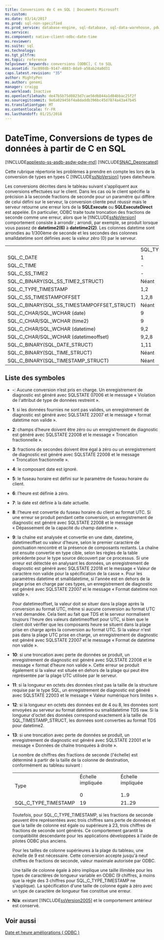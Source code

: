 ```yaml
---
title: Conversions de C en SQL | Documents Microsoft
ms.custom: 
ms.date: 03/14/2017
ms.prod: sql-non-specified
ms.prod_service: database-engine, sql-database, sql-data-warehouse, pdw
ms.service: 
ms.component: native-client-odbc-date-time
ms.reviewer: 
ms.suite: sql
ms.technology: 
ms.tgt_pltfrm: 
ms.topic: reference
helpviewer_keywords: conversions [ODBC], C to SQL
ms.assetid: 7ac098db-9147-4883-8da9-a58ab24a0d31
caps.latest.revision: "35"
author: MightyPen
ms.author: genemi
manager: craigg
ms.workload: Inactive
ms.openlocfilehash: de47b5b75d0823d7cae56db844a1d84bbac25f2f
ms.sourcegitcommit: 9e6a029456f4a8daddb396bc45d7874a43a47b45
ms.translationtype: MT
ms.contentlocale: fr-FR
ms.lasthandoff: 01/25/2018
---
```

# <a name="datetime-data-type-conversions-from-c-to-sql"></a>DateTime, Conversions de types de données à partir de C en SQL
[!INCLUDE[appliesto-ss-asdb-asdw-pdw-md](../../includes/appliesto-ss-asdb-asdw-pdw-md.md)]
[!INCLUDE[SNAC_Deprecated](../../includes/snac-deprecated.md)]

  Cette rubrique répertorie les problèmes à prendre en compte les lors de la conversion de types en types C [!INCLUDE[ssNoVersion](../../includes/ssnoversion-md.md)] types date/heure.  
  
 Les conversions décrites dans le tableau suivant s'appliquent aux conversions effectuées sur le client. Dans les cas où le client spécifie la précision à la seconde fractions de seconde pour un paramètre qui diffère de celui défini sur le serveur, la conversion cliente peut réussir mais le serveur retourne une erreur lors de la **SQLExecute** ou **SQLExecuteDirect** est appelée. En particulier, ODBC traite toute troncation des fractions de seconde comme une erreur, alors que le [!INCLUDE[ssNoVersion](../../includes/ssnoversion-md.md)] comportement consiste à arrondir ; arrondi, par exemple, se produit lorsque vous passez de **datetime2(6)** à **datetime2(2)**. Les colonnes datetime sont arrondies au 1/300ème de seconde et les secondes des colonnes smalldatetime sont définies avec la valeur zéro (0) par le serveur.  
  
|||||||||  
|-|-|-|-|-|-|-|-|  
||SQL_TYPE_DATE|SQL_TYPE_TIME|SQL_SS_TIME2|SQL_TYPE_TIMESTAMP|SQL_SS_TIMSTAMPOFFSET|SQL_CHAR|SQL_WCHAR|  
|SQL_C_DATE|1|-|-|1,6|1,5,6|1,13|1,13|  
|SQL_C_TIME|-|1|1|1,7|1,5,7|1,13|1,13|  
|SQL_C_SS_TIME2|-|1,3|1,10|1,7|1,5,7|1,13|1,13|  
|SQL_C_BINARY(SQL_SS_TIME2_STRUCT)|Néant|Néant|1,10,11|Néant|Néant|Néant|Néant|  
|SQL_C_TYPE_TIMESTAMP|1,2|1,3,4|1,4,10|1,10|1,5,10|1,13|1,13|  
|SQL_C_SS_TIMESTAMPOFFSET|1,2,8|1,3,4,8|1,4,8,10|1,8,10|1,10|1,13|1,13|  
|SQL_C_BINARY(SQL_SS_TIMESTAMPOFFSET_STRUCT)|Néant|Néant|Néant|Néant|1,10,11|Néant|Néant|  
|SQL_C_CHAR/SQL_WCHAR (date)|9|9|9|9,6|9,5,6|Néant|Néant|  
|SQL_C_CHAR/SQL_WCHAR (time2)|9|9,3|9,10|9,7,10|9,5,7,10|Néant|Néant|  
|SQL_C_CHAR/SQL_WCHAR (datetime)|9,2|9,3,4|9,4,10|9,10|9,5,10|Néant|Néant|  
|SQL_C_CHAR/SQL_WCHAR (datetimeoffset)|9,2,8|9,3,4,8|9,4,8,10|9,8,10|9,10|Néant|Néant|  
|SQL_C_BINARY(SQL_DATE_STRUCT)|1,11|Néant|Néant|Néant|Néant|Néant|Néant|  
|SQL_C_BINARY(SQL_TIME_STRUCT)|Néant|Néant|Néant|Néant|Néant|Néant|Néant|  
|SQL_C_BINARY(SQL_TIMESTAMP_STRUCT)|Néant|Néant|Néant|Néant|Néant|Néant|Néant|  
  
## <a name="key-to-symbols"></a>Liste des symboles  
  
-   **-**: Aucune conversion n’est pris en charge. Un enregistrement de diagnostic est généré avec SQLSTATE 07006 et le message « Violation de l'attribut de type de données restreint ».  
  
-   **1**: si les données fournies ne sont pas valides, un enregistrement de diagnostic est généré avec SQLSTATE 22007 et le message « format datetime non valide ».  
  
-   **2**: champs d’heure doivent être zéro ou un enregistrement de diagnostic est généré avec SQLSTATE 22008 et le message « Troncation fractionnelle ».  
  
-   **3**: fractions de secondes doivent être égal à zéro ou un enregistrement de diagnostic est généré avec SQLSTATE 22008 et le message « Troncation fractionnelle ».  
  
-   **4**: le composant date est ignoré.  
  
-   **5**: le fuseau horaire est défini sur le paramètre de fuseau horaire du client.  
  
-   **6**: l’heure est définie à zéro.  
  
-   **7**: la date est définie à la date actuelle.  
  
-   **8**: l’heure est convertie du fuseau horaire du client au format UTC. Si une erreur se produit pendant cette conversion, un enregistrement de diagnostic est généré avec SQLSTATE 22008 et le message « Dépassement de la capacité du champ datetime ».  
  
-   **9**: la chaîne est analysée et convertie en une date, datetime, datetimeoffset ou valeur d’heure, selon le premier caractère de ponctuation rencontré et la présence de composants restants. La chaîne est ensuite convertie en type cible,  selon les règles de la table précédente pour le type source découvert par ce processus. Si une erreur est détectée en analysant les données, un enregistrement de diagnostic est généré avec SQLSTATE 22018 et le message « Valeur de caractère non valide pour la spécification de la casse ». Pour les paramètres datetime et smalldatetime, si l'année est en dehors de la plage prise en charge par ces types, un enregistrement de diagnostic est généré avec SQLSTATE 22007 et le message « Format datetime non valide ».  
  
     Pour datetimeoffset, la valeur doit se situer dans la plage après la conversion au format UTC, même si aucune conversion au format UTC n'est demandée. Cela tient au fait que TDS et le serveur normalisent toujours l'heure des valeurs datetimeoffset pour UTC, si bien que le client doit vérifier que les composants heure se situent dans la plage prise en charge après la conversion au format UTC. Si la valeur n'est pas dans la plage UTC prise en charge, un enregistrement de diagnostic est généré avec SQLSTATE 22007 et le message « Format de datetime non valide ».  
  
-   **10**: si une troncation avec perte de données se produit, un enregistrement de diagnostic est généré avec SQLSTATE 22008 et le message « format d’heure non valide ». Cette erreur se produit également si la valeur est située en dehors de la plage qui peut être représentée par la plage UTC utilisée par le serveur.  
  
-   **11**: si la longueur en octets des données n’est pas la taille de la structure requise par le type SQL, un enregistrement de diagnostic est généré avec SQLSTATE 22003 et le message « Valeur numérique hors limites ».  
  
-   **12**: si la longueur en octets des données est de 4 ou 8, les données sont envoyées au serveur au format datetime ou smalldatetime TDS raw. Si la longueur d'octet des données correspond exactement à la taille de SQL_TIMESTAMP_STRUCT, les données sont converties au format TDS pour datetime2.  
  
-   **13**: si une troncation avec perte de données se produit, un enregistrement de diagnostic est généré avec SQLSTATE 22001 et le message « Données de chaîne tronquées à droite ».  
  
     Le nombre de chiffres des fractions de seconde (l'échelle) est déterminé à partir de la taille de la colonne de destination, conformément au tableau suivant :  
  
    ||||  
    |-|-|-|  
    |Type|Échelle impliquée<br /><br /> 0|Échelle impliquée<br /><br /> 1..9|  
    |SQL_C_TYPE_TIMESTAMP|19|21..29|  
  
     Toutefois, pour SQL_C_TYPE_TIMESTAMP, si les fractions de seconde peuvent être représentées avec trois chiffres sans perte de données et que la taille de colonne est égale ou supérieure à 23, trois chiffres de fractions de seconde sont générés. Ce comportement garantit la compatibilité descendante pour les applications développées à l'aide de pilotes ODBC plus anciens.  
  
     Pour les tailles de colonne supérieures à la plage du tableau, une échelle de 9 est nécessaire. Cette conversion accepte jusqu'à neuf chiffres de fractions de seconde, valeur maximale autorisée par ODBC.  
  
     Une taille de colonne égale à zéro implique une taille illimitée pour les types de caractères de longueur variable en ODBC (9 chiffres, à moins que la règle des 3 chiffres pour SQL_C_TYPE_TIMESTAMP ne s'applique). La spécification d'une taille de colonne égale à zéro avec un type de caractère de longueur fixe constitue une erreur.  
  
-   **N/a**: existant [!INCLUDE[ssVersion2005](../../includes/ssversion2005-md.md)] et le comportement antérieur est conservé.  
  
## <a name="see-also"></a>Voir aussi  
 [Date et heure améliorations &#40; ODBC &#41;](../../relational-databases/native-client-odbc-date-time/date-and-time-improvements-odbc.md)  
  
  
